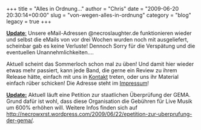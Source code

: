 +++
title = "Alles in Ordnung..."
author = "Chris"
date = "2009-06-20 20:30:14+00:00"
slug = "von-wegen-alles-in-ordnung"
category = "blog"
legacy = true
+++

<ins datetime="2009-06-23T09:20:30+00:00">**Update**:</ins> Unsere eMail-Adressen @necroslaughter.de funktionieren wieder und selbst die eMails von vor drei Wochen wurden noch mit ausgeliefert, scheinbar gab es keine Verluste! Dennoch Sorry für die Verspätung und die eventuellen Unannehmlichkeiten....

Aktuell scheint das Sommerloch schon mal zu üben! Und damit hier wieder etwas mehr passiert, kann jede Band, die gerne ein Review zu ihrem Release hätte, einfach mit uns in <a href="mailto:necroslaughter@arcor.de">Kontakt</a> treten, oder uns ihr Material einfach rüber schicken! Die Adresse steht im <a href="http://necroslaughter.de/impressum">Impressum</a>!

<ins datetime="2009-06-22T10:53:32+00:00">**Update:**</ins> Aktuell läuft eine Petition zur staatlichen Überprüfung der GEMA. Grund dafür ist wohl, dass diese Organisation die Gebühren für Live Musik um 600% erhöhen will. Weitere Infos finden sich auf <a href="http://necrowxrst.wordpress.com/2009/06/22/epetition-zur-uberprufung-der-gema/">http://necrowxrst.wordpress.com/2009/06/22/epetition-zur-uberprufung-der-gema/</a>.
